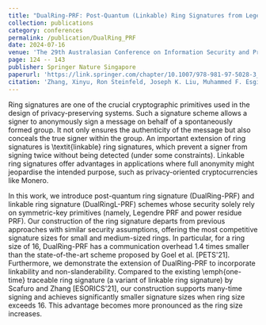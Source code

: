 ```yaml
---
title: "DualRing-PRF: Post-Quantum (Linkable) Ring Signatures from Legendre and Power Residue PRFs"
collection: publications
category: conferences
permalink: /publication/DualRing_PRF
date: 2024-07-16
venue: 'The 29th Australasian Conference on Information Security and Privacy (ACISP 2024)'
page: 124 -- 143
publisher: Springer Nature Singapore
paperurl: 'https://link.springer.com/chapter/10.1007/978-981-97-5028-3_7'
citation: 'Zhang, Xinyu, Ron Steinfeld, Joseph K. Liu, Muhammed F. Esgin, Dongxi Liu, and Sushmita Ruj. "DualRing-PRF: Post-quantum (Linkable) Ring Signatures from Legendre and Power Residue PRFs." In Australasian Conference on Information Security and Privacy, pp. 124-143. Singapore: Springer Nature Singapore, 2024.'
---
```


Ring signatures are one of the crucial cryptographic primitives used in the design of privacy-preserving systems. Such a signature scheme allows a signer to anonymously sign a message on behalf of a spontaneously formed group. It not only ensures the authenticity of the message but also conceals the true signer within the group. An important extension of ring signatures is \textit{linkable} ring signatures, which prevent a signer from signing twice without being detected (under some constraints). Linkable ring signatures offer advantages in applications where full anonymity might jeopardise the intended purpose, such as privacy-oriented cryptocurrencies like Monero.

In this work, we introduce post-quantum ring signature (DualRing-PRF) and linkable ring signature (DualRingL-PRF) schemes whose security solely rely on symmetric-key primitives (namely, Legendre PRF and power residue PRF). Our construction of the ring signature departs from previous approaches with similar security assumptions, offering the most competitive signature sizes for small and medium-sized rings. In particular, for a ring size of 16, DualRing-PRF has a communication overhead 1.4 times smaller than the state-of-the-art scheme proposed by Goel et al. [PETS'21]. Furthermore, we demonstrate the extension of DualRing-PRF to incorporate linkability and non-slanderability. Compared to the existing \emph{one-time} traceable ring signature (a variant of linkable ring signature) by Scafuro and Zhang [ESORICS'21], our construction supports many-time signing and achieves significantly smaller signature sizes when ring size exceeds $16$. This advantage becomes more pronounced as the ring size increases.
